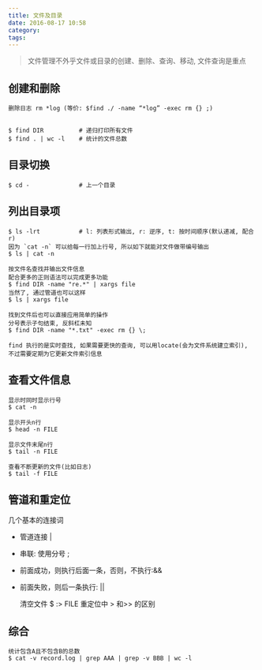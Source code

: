 ```yaml
---
title: 文件及目录
date: 2016-08-17 10:58
category:
tags:
---
```


> 文件管理不外乎文件或目录的创建、删除、查询、移动, 文件查询是重点

## 创建和删除
    删除日志 rm *log (等价: $find ./ -name “*log” -exec rm {} ;)


    $ find DIR          # 递归打印所有文件
    $ find . | wc -l    # 统计的文件总数

## 目录切换
    $ cd -              # 上一个目录

## 列出目录项
    $ ls -lrt           # l: 列表形式输出, r: 逆序, t: 按时间顺序(默认递减, 配合r)
    因为 `cat -n` 可以给每一行加上行号, 所以如下就能对文件做带编号输出
    $ ls | cat -n

    按文件名查找并输出文件信息
    配合更多的正则语法可以完成更多功能
    $ find DIR -name "re.*" | xargs file
    当然了, 通过管道也可以这样
    $ ls | xargs file

    找到文件后也可以直接应用简单的操作
    分号表示子句结束, 反斜杠未知
    $ find DIR -name "*.txt" -exec rm {} \;

    find 执行的是实时查找, 如果需要更快的查询, 可以用locate(会为文件系统建立索引), 不过需要定期为它更新文件索引信息

## 查看文件信息
    显示时同时显示行号
    $ cat -n

    显示开头n行
    $ head -n FILE

    显示文件末尾n行
    $ tail -n FILE

    查看不断更新的文件(比如日志)
    $ tail -f FILE

## 管道和重定位
几个基本的连接词
- 管道连接 |
- 串联: 使用分号 ;
- 前面成功，则执行后面一条，否则，不执行:&&
- 前面失败，则后一条执行: ||

    清空文件
    $ :> FILE
    重定位中 > 和>> 的区别

## 综合
    统计包含A且不包含B的总数
    $ cat -v record.log | grep AAA | grep -v BBB | wc -l
